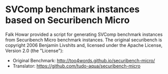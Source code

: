 
# SVComp benchmark instances based on Securibench Micro

Falk Howar  provided a script for generating SVComp benchmark instances
from Securibench Micro benchmark instances.
The original securibench is copyright 2006 Benjamin Livshits
and, licensed under the Apache License, Version 2.0 (the "License"):

- Original Benchmark: http://too4words.github.io/securibench-micro/
- Translator: https://github.com/tudo-aqua/securibench-micro
